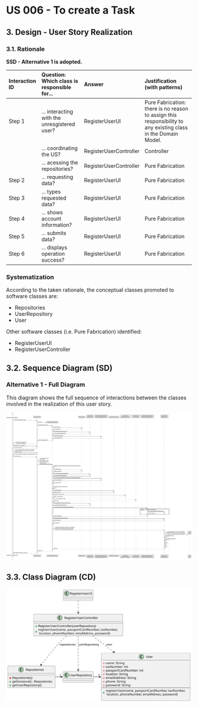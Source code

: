 # US 006 - To create a Task 

## 3. Design - User Story Realization 

### 3.1. Rationale

**SSD - Alternative 1 is adopted.**

| Interaction ID | Question: Which class is responsible for...   | Answer                 | Justification (with patterns)                                                                                 |
|:---------------|:----------------------------------------------|:-----------------------|:--------------------------------------------------------------------------------------------------------------|
| Step 1  		     | 	... interacting with the unresgistered user? | RegisterUserUI         | Pure Fabrication: there is no reason to assign this responsibility to any existing class in the Domain Model. |
| 			  		        | 	... coordinating the US?                     | RegisterUserController | Controller                                                                                                    |
| 			  		        | 	... acessing the repositories?						         | RegisterUserController | Pure Fabrication                                                                                              |
| Step 2  		     | 	... requesting data?						                   | RegisterUserUI         | Pure Fabrication                                                                                              |
| Step 3  		     | 	... types requested data?                    | RegisterUserUI         | Pure Fabrication                                                                                              |
| Step 4  		     | 	... shows account information?               | RegisterUserUI         | Pure Fabrication                                                                                              |
| Step 5  		     | 	... submits data?                            | RegisterUserUI         | Pure Fabrication                                                                                              |
| Step 6  		     | 	... displays operation success?					         | RegisterUserUI         | Pure Fabrication                                                                                              |

### Systematization ##

According to the taken rationale, the conceptual classes promoted to software classes are: 

 * Repositories
 * UserRepository
 * User

Other software classes (i.e. Pure Fabrication) identified: 

 * RegisterUserUI  
 * RegisterUserController


## 3.2. Sequence Diagram (SD)

### Alternative 1 - Full Diagram

This diagram shows the full sequence of interactions between the classes involved in the realization of this user story.

![Sequence Diagram - Full](svg/us007-sequence-diagram-full.svg)

## 3.3. Class Diagram (CD)

![Class Diagram](svg/us007-class-diagram.svg)